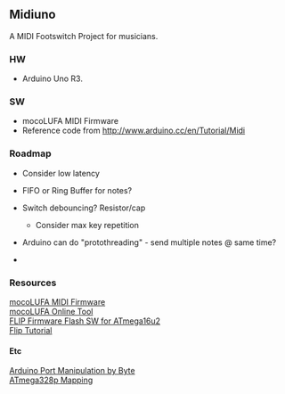 ## Midiuno
A MIDI Footswitch Project for musicians.

### HW
* Arduino Uno R3.  

### SW
* mocoLUFA MIDI Firmware  
* Reference code from http://www.arduino.cc/en/Tutorial/Midi

### Roadmap
* Consider low latency
* FIFO or Ring Buffer for notes?
* Switch debouncing? Resistor/cap
  * Consider max key repetition

* Arduino can do "protothreading" - send multiple notes @ same time?
* 

### Resources
[mocoLUFA MIDI Firmware](https://github.com/kuwatay/mocolufa)  
[mocoLUFA Online Tool](https://moco-lufa-web-client.herokuapp.com/#/)  
[FLIP Firmware Flash SW for ATmega16u2](https://www.microchip.com/Developmenttools/ProductDetails/FLIP)  
[Flip Tutorial](https://www.youtube.com/watch?v=fSXZMVdO5Sg)  

#### Etc
[Arduino Port Manipulation by Byte](https://www.arduino.cc/en/Reference/PortManipulation)  
[ATmega328p Mapping](https://www.arduino.cc/en/Hacking/PinMapping168)
